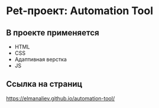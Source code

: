 # Pet-проект: Automation Tool

## В проекте применяется
* HTML
* CSS
* Адаптивная верстка
* JS

## Ссылка на страниц
https://elmanaliev.github.io/automation-tool/
